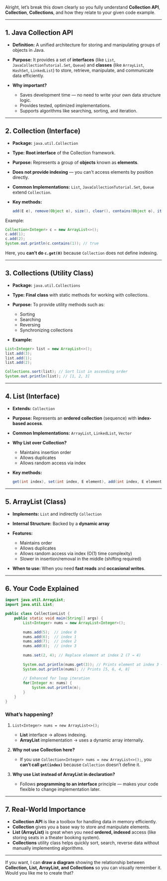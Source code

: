 Alright, let’s break this down clearly so you fully understand **Collection API**, **Collection**, **Collections**, and how they relate to your given code example.

---

## **1. Java Collection API**

* **Definition:** A unified architecture for storing and manipulating groups of objects in Java.
* **Purpose:** It provides a set of **interfaces** (like `List`, `JavaCollectionTutorial.Set`, `Queue`) and **classes** (like `ArrayList`, `HashSet`, `LinkedList`) to store, retrieve, manipulate, and communicate data efficiently.
* **Why important?**

  * Saves development time — no need to write your own data structure logic.
  * Provides tested, optimized implementations.
  * Supports algorithms like searching, sorting, and iteration.

---

## **2. Collection (Interface)**

* **Package:** `java.util.Collection`
* **Type:** **Root interface** of the Collection framework.
* **Purpose:** Represents a group of **objects** known as **elements**.
* **Does not provide indexing** — you can't access elements by position directly.
* **Common Implementations:** `List`, `JavaCollectionTutorial.Set`, `Queue` extend `Collection`.
* **Key methods:**

  ```java
  add(E e), remove(Object o), size(), clear(), contains(Object o), iterator()
  ```

Example:

```java
Collection<Integer> c = new ArrayList<>();
c.add(1);
c.add(2);
System.out.println(c.contains(1)); // true
```

Here, you **can’t do `c.get(0)`** because `Collection` does not define indexing.

---

## **3. Collections (Utility Class)**

* **Package:** `java.util.Collections`
* **Type:** **Final class** with static methods for working with collections.
* **Purpose:** To provide utility methods such as:

  * Sorting
  * Searching
  * Reversing
  * Synchronizing collections
* **Example:**

```java
List<Integer> list = new ArrayList<>();
list.add(3);
list.add(1);
list.add(2);

Collections.sort(list); // Sort list in ascending order
System.out.println(list); // [1, 2, 3]
```

---

## **4. List (Interface)**

* **Extends:** `Collection`
* **Purpose:** Represents an **ordered collection** (sequence) with **index-based access**.
* **Common Implementations:** `ArrayList`, `LinkedList`, `Vector`
* **Why List over Collection?**

  * Maintains insertion order
  * Allows duplicates
  * Allows random access via index
* **Key methods:**

  ```java
  get(int index), set(int index, E element), add(int index, E element)
  ```

---

## **5. ArrayList (Class)**

* **Implements:** `List` and indirectly `Collection`
* **Internal Structure:** Backed by a **dynamic array**
* **Features:**

  * Maintains order
  * Allows duplicates
  * Allows random access via index (O(1) time complexity)
  * Slower in insertion/removal in the middle (shifting required)
* **When to use:** When you need **fast reads** and **occasional writes**.

---

## **6. Your Code Explained**

```java
import java.util.ArrayList;
import java.util.List;

public class CollectionList {
    public static void main(String[] args) {
        List<Integer> nums = new ArrayList<Integer>();
        
        nums.add(5);  // index 0
        nums.add(6);  // index 1
        nums.add(7);  // index 2
        nums.add(8);  // index 3
        
        nums.set(2, 4); // Replace element at index 2 (7 → 4)
        
        System.out.println(nums.get(3)); // Prints element at index 3 → 8
        System.out.println(nums); // Prints [5, 6, 4, 8]
        
        // Enhanced for loop iteration
        for(Integer n: nums) {
            System.out.println(n);
        }
    }
}
```

### **What’s happening?**

1. `List<Integer> nums = new ArrayList<>();`

   * **List** interface → allows indexing.
   * **ArrayList** implementation → uses a dynamic array internally.

2. **Why not use Collection here?**

   * If you use `Collection<Integer> nums = new ArrayList<>();`, you **can’t call `get(index)`** because `Collection` doesn’t define it.

3. **Why use List instead of ArrayList in declaration?**

   * Follows **programming to an interface** principle — makes your code flexible to change implementation later.

---

## **7. Real-World Importance**

* **Collection API** is like a toolbox for handling data in memory efficiently.
* **Collection** gives you a base way to store and manipulate elements.
* **List (ArrayList)** is great when you need **ordered, indexed** access (like storing seats in a theater booking system).
* **Collections** utility class helps quickly sort, search, reverse data without manually implementing algorithms.

---

If you want, I can **draw a diagram** showing the relationship between **Collection, List, ArrayList, and Collections** so you can visually remember it.
Would you like me to create that?
